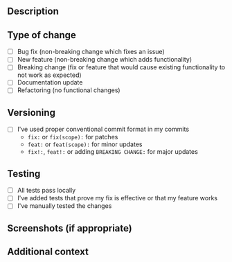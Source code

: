 ## Description

<!-- Describe the changes included in this PR -->

## Type of change

<!-- Please delete options that are not relevant -->
- [ ] Bug fix (non-breaking change which fixes an issue)
- [ ] New feature (non-breaking change which adds functionality)
- [ ] Breaking change (fix or feature that would cause existing functionality to not work as expected)
- [ ] Documentation update
- [ ] Refactoring (no functional changes)

## Versioning

<!-- This project uses conventional commits for versioning -->
- [ ] I've used proper conventional commit format in my commits
  - `fix:` or `fix(scope):` for patches
  - `feat:` or `feat(scope):` for minor updates
  - `fix!:`, `feat!:` or adding `BREAKING CHANGE:` for major updates

## Testing

<!-- Please describe the tests that you ran to verify your changes -->
- [ ] All tests pass locally
- [ ] I've added tests that prove my fix is effective or that my feature works
- [ ] I've manually tested the changes

## Screenshots (if appropriate)

<!-- Add screenshots to help explain your changes if UI is affected -->

## Additional context

<!-- Add any other context about the PR here --> 